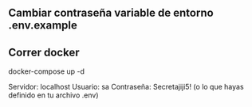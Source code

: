 ## Cambiar contraseña variable de entorno .env.example


## Correr docker
docker-compose up -d


Servidor: localhost
Usuario: sa
Contraseña: Secretajiji5! (o lo que hayas definido en tu archivo .env)


